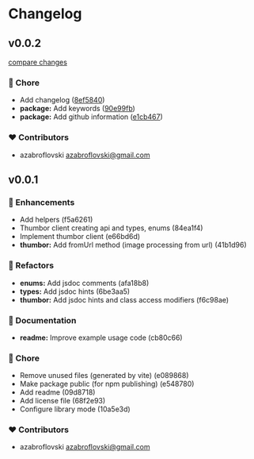 # Changelog

## v0.0.2

[compare changes](https://github.com/azabroflovski/thumbor-client/compare/v0.0.1...v0.0.2)

### 🏡 Chore

- Add changelog ([8ef5840](https://github.com/azabroflovski/thumbor-client/commit/8ef5840))
- **package:** Add keywords ([90e99fb](https://github.com/azabroflovski/thumbor-client/commit/90e99fb))
- **package:** Add github information ([e1cb467](https://github.com/azabroflovski/thumbor-client/commit/e1cb467))

### ❤️ Contributors

- azabroflovski <azabroflovski@gmail.com>

## v0.0.1

### 🚀 Enhancements

- Add helpers (f5a6261)
- Thumbor client creating api and types, enums (84ea1f4)
- Implement thumbor client (e66bd6d)
- **thumbor:** Add fromUrl method (image processing from url) (41b1d96)

### 💅 Refactors

- **enums:** Add jsdoc comments (afa18b8)
- **types:** Add jsdoc hints (6be3aa5)
- **thumbor:** Add jsdoc hints and class access modifiers (f6c98ae)

### 📖 Documentation

- **readme:** Improve example usage code (cb80c66)

### 🏡 Chore

- Remove unused files (generated by vite) (e089868)
- Make package public (for npm publishing) (e548780)
- Add readme (09d8718)
- Add license file (68f2e93)
- Configure library mode (10a5e3d)

### ❤️ Contributors

- azabroflovski <azabroflovski@gmail.com>

